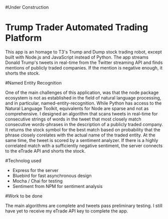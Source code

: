 #Under Construction
<h1>Trump Trader Automated Trading Platform</h1>
<p>This app is an homage to T3's Trump and Dump stock trading robot, except built with Node.js and JavaScript instead of Python. The app streams Donald Trump's tweets in real-time from the Twitter streaming API and finds mentions of publicly traded companies. If the mention is negative enough, it shorts the stock.</p>
#Named Entity Recognition
<p>One of the main challenges of this application, was that the node package ecosystem is not as established in the field of natural language processing, and in particular, named-entity-recognition. While Python has access to the Natural Language Toolkit, equivalents for Node are sparse and not as comprehensive. I designed an algorithm that scans tweets in real-time for consecutive strings of words in the tweet that most closely match consecutive words-phrases in the description of a publicly traded company. It returns the stock symbol for the best match based on probability that the phrase closely corelates with the actual name of the traded entity. At the same time, the tweet is scored by a sentiment analyzer. If there is a highly correlated match with a sufficiently negative sentiment, the server connects to the eTrade API and shorts the stock.</p>
#Technolog used
<ul>
<li>Express for the server</li>
<li>Bluebird for fast asynchronous design</li>
<li>Mocha / Chai for testing</li>
<li>Sentiment from NPM for sentiment analysis</li>
</ul>
#Work to be done
<p>The main algorithms are complete and tweets pass preliminary testing. I still have yet to receive my eTrade API key to complete
the app.</p>
